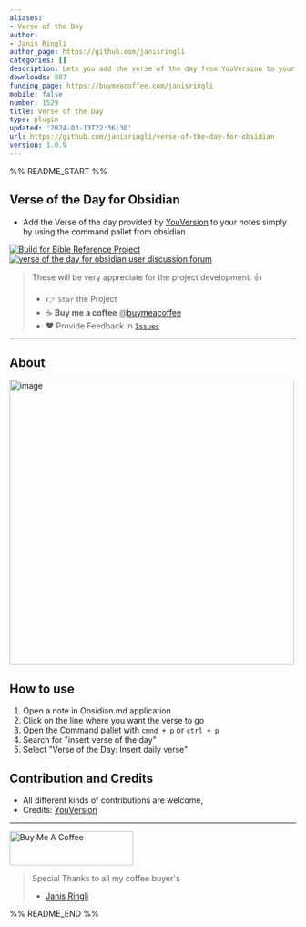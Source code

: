 ```yaml
---
aliases:
- Verse of the Day
author:
- Janis Ringli
author_page: https://github.com/janisringli
categories: []
description: Lets you add the verse of the day from YouVersion to your daily notes
downloads: 887
funding_page: https://buymeacoffee.com/janisringli
mobile: false
number: 1529
title: Verse of the Day
type: plugin
updated: '2024-03-13T22:36:30'
url: https://github.com/janisringli/verse-of-the-day-for-obsidian
version: 1.0.9
---
```


%% README_START %%

## Verse of the Day for Obsidian

-   Add the Verse of the day provided by [YouVersion](https://www.bible.com) to your notes simply by using the command pallet from obsidian

[![Build for Bible Reference Project](https://github.com/tim-hub/obsidian-bible-reference/actions/workflows/build.yml/badge.svg)](https://github.com/janisringli/verse-of-the-day-for-obsidian/actions/workflows/build.yml)
[![verse of the day for obsidian user discussion forum](https://img.shields.io/badge/Issues-green)](https://github.com/janisringli/verse-of-the-day-for-obsidian/issues)

> These will be very appreciate for the project development. 👍
>
> -   👉 `Star` the Project
> -   ☕️ **Buy me a coffee** @[buymeacoffee](https://buymeacoffee.com/janisringli)
> -   ❤️ Provide Feedback in [`Issues`](https://github.com/janisringli/verse-of-the-day-for-obsidian/issues)

---

## About
<img width="500" alt="image" src="https://github.com/janisringli/verse-of-the-day-for-obsidian/assets/80834609/371cb0a6-fa8b-4235-8dab-233f0aa041f6">


## How to use

1. Open a note in Obsidian.md application
2. Click on the line where you want the verse to go
3. Open the Command pallet with `cmnd + p` or `ctrl + p`
4. Search for "insert verse of the day"
5. Select "Verse of the Day: Insert daily verse"

## Contribution and Credits

-   All different kinds of contributions are welcome,
-   Credits: [YouVersion](https://bible.com)

---

<a href="https://www.buymeacoffee.com/janisringli" target="_blank"><img src="https://cdn.buymeacoffee.com/buttons/v2/default-blue.png" alt="Buy Me A Coffee" style="height: 60px !important;width: 217px !important;" ></a>

> Special Thanks to all my coffee buyer's
>
> -   [Janis Ringli](https://github.com/janisringli)


%% README_END %%